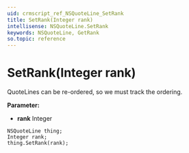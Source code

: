 ```yaml
---
uid: crmscript_ref_NSQuoteLine_SetRank
title: SetRank(Integer rank)
intellisense: NSQuoteLine.SetRank
keywords: NSQuoteLine, GetRank
so.topic: reference
---
```


# SetRank(Integer rank)

QuoteLines can be re-ordered, so we must track the ordering.

**Parameter:** 
* **rank** Integer

```crmscript
NSQuoteLine thing;
Integer rank;
thing.SetRank(rank);
```

